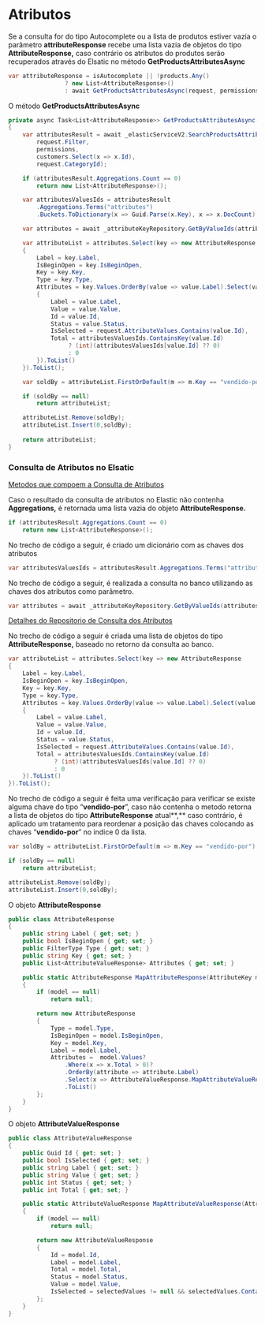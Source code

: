 # Atributos

Se a consulta for do tipo Autocomplete ou a lista de produtos estiver vazia o parâmetro **attributeResponse** recebe uma lista vazia de objetos do tipo **AttributeResponse,** caso contrário os atributos do produtos serão recuperados através do Elsatic no método **GetProductsAttributesAsync**

```csharp
var attributeResponse = isAutocomplete || !products.Any()
                ? new List<AttributeResponse>()
                : await GetProductsAttributesAsync(request, permissions, customers);
```

O método **GetProductsAttributesAsync**

```csharp
private async Task<List<AttributeResponse>> GetProductsAttributesAsync(SearchProductRequestDto request, ICollection<CustomerPermission> permissions,IEnumerable<CachedCustomer> customers)
{
    var attributesResult = await _elasticServiceV2.SearchProductsAttributesAsync(
        request.Filter,
        permissions,
        customers.Select(x => x.Id),
        request.CategoryId);

    if (attributesResult.Aggregations.Count == 0)
        return new List<AttributeResponse>();

    var attributesValuesIds = attributesResult
        .Aggregations.Terms("attributes")
        .Buckets.ToDictionary(x => Guid.Parse(x.Key), x => x.DocCount);

    var attributes = await _attributeKeyRepository.GetByValueIds(attributesValuesIds.Keys);

    var attributeList = attributes.Select(key => new AttributeResponse
    {
        Label = key.Label,
        IsBeginOpen = key.IsBeginOpen,
        Key = key.Key,
        Type = key.Type,
        Attributes = key.Values.OrderBy(value => value.Label).Select(value => new AttributeValueResponse
        {
            Label = value.Label,
            Value = value.Value,
            Id = value.Id,
            Status = value.Status,
            IsSelected = request.AttributeValues.Contains(value.Id),
            Total = attributesValuesIds.ContainsKey(value.Id)
                 ? (int)(attributesValuesIds[value.Id] ?? 0)
                 : 0
        }).ToList()
    }).ToList();

    var soldBy = attributeList.FirstOrDefault(m => m.Key == "vendido-por");

    if (soldBy == null)
        return attributeList;

    attributeList.Remove(soldBy);
    attributeList.Insert(0,soldBy);
    
    return attributeList;
}
```

### Consulta de Atributos no Elsatic

[Metodos que compoem a Consulta de Atributos](Atributos%200965435ec81e4ba0adad8fa8450fc60c/Metodos%20que%20compoem%20a%20Consulta%20de%20Atributos%20927d2081ac274182b9a23b3010eec46d.md)

Caso o resultado da consulta de atributos no Elastic não contenha **Aggregations,** é retornada uma lista vazia do objeto **AttributeResponse.**

```csharp
if (attributesResult.Aggregations.Count == 0)
    return new List<AttributeResponse>();
```

No trecho de código a seguir, é criado um dicionário com as chaves dos atributos

```csharp
var attributesValuesIds = attributesResult.Aggregations.Terms("attributes").Buckets.ToDictionary(x => Guid.Parse(x.Key), x => x.DocCount);
```

No trecho de código a seguir, é realizada a consulta no banco utilizando as chaves dos atributos como parâmetro.

```csharp
var attributes = await _attributeKeyRepository.GetByValueIds(attributesValuesIds.Keys);
```

[Detalhes do Repositorio de Consulta dos Atributos](Atributos%200965435ec81e4ba0adad8fa8450fc60c/Detalhes%20do%20Repositorio%20de%20Consulta%20dos%20Atributos%200472c25c045a4093a770d9cb349083df.md)

No trecho de código a seguir é criada uma lista de objetos do tipo **AttributeResponse,** baseado no retorno da consulta ao banco.

```csharp
var attributeList = attributes.Select(key => new AttributeResponse
{
    Label = key.Label,
    IsBeginOpen = key.IsBeginOpen,
    Key = key.Key,
    Type = key.Type,
    Attributes = key.Values.OrderBy(value => value.Label).Select(value => new AttributeValueResponse
    {
        Label = value.Label,
        Value = value.Value,
        Id = value.Id,
        Status = value.Status,
        IsSelected = request.AttributeValues.Contains(value.Id),
        Total = attributesValuesIds.ContainsKey(value.Id)
             ? (int)(attributesValuesIds[value.Id] ?? 0)
             : 0
    }).ToList()
}).ToList();
```

No trecho de código a seguir é feita uma verificação para verificar se existe alguma chave do tipo “**vendido-por**”, caso não contenha o metodo retorna a lista de objetos do tipo  **AttributeResponse** atual**,**  caso contrário, é aplicado um tratamento para reordenar a posição das chaves colocando as chaves “**vendido-por**” no indice 0 da lista.

```csharp
var soldBy = attributeList.FirstOrDefault(m => m.Key == "vendido-por");

if (soldBy == null)
    return attributeList;

attributeList.Remove(soldBy);
attributeList.Insert(0,soldBy);
```

O objeto **AttributeResponse**

```csharp
public class AttributeResponse
{
    public string Label { get; set; }
    public bool IsBeginOpen { get; set; }
    public FilterType Type { get; set; }
    public string Key { get; set; }
    public List<AttributeValueResponse> Attributes { get; set; }

    public static AttributeResponse MapAttributeResponse(AttributeKey model, Guid[] selectedValues)
    {
        if (model == null)
            return null;

        return new AttributeResponse
        {
            Type = model.Type,
            IsBeginOpen = model.IsBeginOpen,
            Key = model.Key,
            Label = model.Label,
            Attributes =  model.Values?
                .Where(x => x.Total > 0)?
                .OrderBy(attribute => attribute.Label)
                .Select(x => AttributeValueResponse.MapAttributeValueResponse(x, selectedValues))
                .ToList()
        };
    }
}
```

O objeto **AttributeValueResponse**

```csharp
public class AttributeValueResponse
{
    public Guid Id { get; set; }
    public bool IsSelected { get; set; }
    public string Label { get; set; }
    public string Value { get; set; }
    public int Status { get; set; }
    public int Total { get; set; }

    public static AttributeValueResponse MapAttributeValueResponse(AttributeValue model, Guid[] selectedValues)
    {
        if (model == null)
            return null;

        return new AttributeValueResponse
        {
            Id = model.Id,
            Label = model.Label,
            Total = model.Total,
            Status = model.Status,
            Value = model.Value,
            IsSelected = selectedValues != null && selectedValues.Contains(model.Id)
        };
    }
}
```